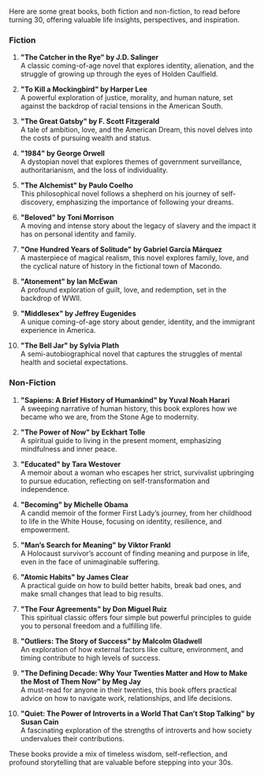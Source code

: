 
Here are some great books, both fiction and non-fiction, to read before turning 30, offering valuable life insights, perspectives, and inspiration.

### **Fiction**
1. **"The Catcher in the Rye" by J.D. Salinger**  
   A classic coming-of-age novel that explores identity, alienation, and the struggle of growing up through the eyes of Holden Caulfield.
   
2. **"To Kill a Mockingbird" by Harper Lee**  
   A powerful exploration of justice, morality, and human nature, set against the backdrop of racial tensions in the American South.
   
3. **"The Great Gatsby" by F. Scott Fitzgerald**  
   A tale of ambition, love, and the American Dream, this novel delves into the costs of pursuing wealth and status.
   
4. **"1984" by George Orwell**  
   A dystopian novel that explores themes of government surveillance, authoritarianism, and the loss of individuality.
   
5. **"The Alchemist" by Paulo Coelho**  
   This philosophical novel follows a shepherd on his journey of self-discovery, emphasizing the importance of following your dreams.
   
6. **"Beloved" by Toni Morrison**  
   A moving and intense story about the legacy of slavery and the impact it has on personal identity and family.
   
7. **"One Hundred Years of Solitude" by Gabriel García Márquez**  
   A masterpiece of magical realism, this novel explores family, love, and the cyclical nature of history in the fictional town of Macondo.

8. **"Atonement" by Ian McEwan**  
   A profound exploration of guilt, love, and redemption, set in the backdrop of WWII.
   
9. **"Middlesex" by Jeffrey Eugenides**  
   A unique coming-of-age story about gender, identity, and the immigrant experience in America.
   
10. **"The Bell Jar" by Sylvia Plath**  
    A semi-autobiographical novel that captures the struggles of mental health and societal expectations.

### **Non-Fiction**
1. **"Sapiens: A Brief History of Humankind" by Yuval Noah Harari**  
   A sweeping narrative of human history, this book explores how we became who we are, from the Stone Age to modernity.
   
2. **"The Power of Now" by Eckhart Tolle**  
   A spiritual guide to living in the present moment, emphasizing mindfulness and inner peace.
   
3. **"Educated" by Tara Westover**  
   A memoir about a woman who escapes her strict, survivalist upbringing to pursue education, reflecting on self-transformation and independence.
   
4. **"Becoming" by Michelle Obama**  
   A candid memoir of the former First Lady’s journey, from her childhood to life in the White House, focusing on identity, resilience, and empowerment.
   
5. **"Man’s Search for Meaning" by Viktor Frankl**  
   A Holocaust survivor’s account of finding meaning and purpose in life, even in the face of unimaginable suffering.
   
6. **"Atomic Habits" by James Clear**  
   A practical guide on how to build better habits, break bad ones, and make small changes that lead to big results.
   
7. **"The Four Agreements" by Don Miguel Ruiz**  
   This spiritual classic offers four simple but powerful principles to guide you to personal freedom and a fulfilling life.
   
8. **"Outliers: The Story of Success" by Malcolm Gladwell**  
   An exploration of how external factors like culture, environment, and timing contribute to high levels of success.
   
9. **"The Defining Decade: Why Your Twenties Matter and How to Make the Most of Them Now" by Meg Jay**  
   A must-read for anyone in their twenties, this book offers practical advice on how to navigate work, relationships, and life decisions.
   
10. **"Quiet: The Power of Introverts in a World That Can’t Stop Talking" by Susan Cain**  
    A fascinating exploration of the strengths of introverts and how society undervalues their contributions.

These books provide a mix of timeless wisdom, self-reflection, and profound storytelling that are valuable before stepping into your 30s.
